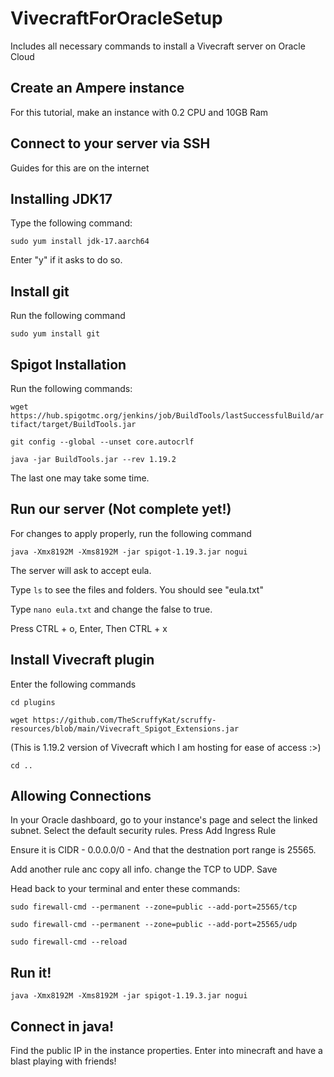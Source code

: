 # VivecraftForOracleSetup
Includes all necessary commands to install a Vivecraft server on Oracle Cloud 

## Create an Ampere instance 
For this tutorial, make an instance with 0.2 CPU and 10GB Ram

## Connect to your server via SSH
Guides for this are on the internet

## Installing JDK17
Type the following command:

```sudo yum install jdk-17.aarch64```

Enter "y" if it asks to do so.

## Install git
Run the following command

```sudo yum install git```

## Spigot Installation

Run the following commands:

```wget https://hub.spigotmc.org/jenkins/job/BuildTools/lastSuccessfulBuild/artifact/target/BuildTools.jar```

```git config --global --unset core.autocrlf```

```java -jar BuildTools.jar --rev 1.19.2```

The last one may take some time.

## Run our server (Not complete yet!)
For changes to apply properly, run the following command

```java -Xmx8192M -Xms8192M -jar spigot-1.19.3.jar nogui```

The server will ask to accept eula.

Type ```ls``` to see the files and folders. You should see "eula.txt"

Type ```nano eula.txt``` and change the false to true.

Press CTRL + o, Enter, Then CTRL + x

## Install Vivecraft plugin

Enter the following commands

```cd plugins```

```wget https://github.com/TheScruffyKat/scruffy-resources/blob/main/Vivecraft_Spigot_Extensions.jar``` 

(This is 1.19.2 version of Vivecraft which I am hosting for ease of access :>)

```cd ..```

## Allowing Connections

In your Oracle dashboard, go to your instance's page and select the linked subnet. Select the default security rules. Press Add Ingress Rule

Ensure it is CIDR - 0.0.0.0/0 - And that the destnation port range is 25565.

Add another rule anc copy all info.  change the TCP to UDP. Save

Head back to your terminal and enter these commands:

```sudo firewall-cmd --permanent --zone=public --add-port=25565/tcp```

```sudo firewall-cmd --permanent --zone=public --add-port=25565/udp```

```sudo firewall-cmd --reload```

## Run it!

```java -Xmx8192M -Xms8192M -jar spigot-1.19.3.jar nogui```

## Connect in java!
Find the public IP in the instance properties. Enter into minecraft and have a blast playing with friends!
